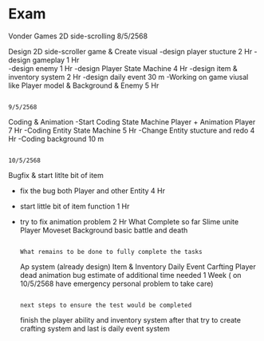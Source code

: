 # Exam
Vonder Games  2D side-scrolling
                                                                                                            8/5/2568
                                                                                                            
Design 2D side-scroller game & Create visual
-design player stucture          2 Hr
-design gameplay                 1 Hr  
-design enemy                    1 Hr
-design Player State Machine     4 Hr
-design item & inventory system  2 Hr
-design daily event              30 m
-Working on game viusal like Player model & Background & Enemy  5 Hr

                                                                                                            9/5/2568
                                                                                                            
Coding & Animation 
-Start Coding State Machine Player + Animation Player   7 Hr
-Coding Entity State Machine                            5 Hr
-Change Entity stucture and redo                        4 Hr
-Coding background                                      10 m

                                                                                                         10/5/2568
                                                                                                             
Bugfix & start litlte bit of item 
- fix the bug both Player and other Entity      4 Hr
- start little bit of item function             1 Hr
- try to fix animation problem                  2 Hr
What Complete so far 
  Slime unite
  Player Moveset
  Background
  basic battle and death
  
                                                                                        What remains to be done to fully complete the tasks
  
  Ap system (already design)
  Item & Inventory
  Daily Event
  Carfting
  Player dead animation bug
  estimate of additional time needed  1 Week ( on 10/5/2568 have emergency personal problem to take care)
  
                                                                                          next steps to ensure the test would be completed

  finish the player ability and inventory system after that try to create crafting system and last is daily event system
